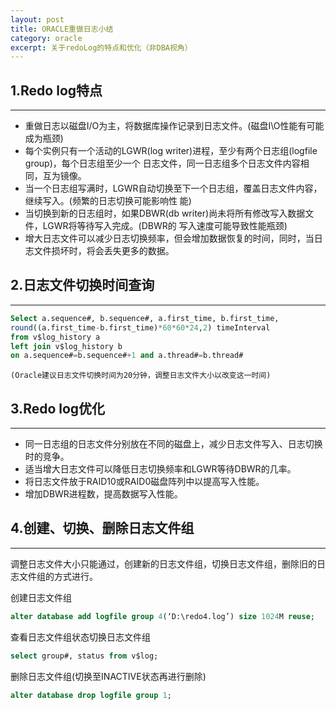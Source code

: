 ```yaml
---
layout: post
title: ORACLE重做日志小结
category: oracle
excerpt: 关于redoLog的特点和优化（非DBA视角）
---
```

## 1.Redo log特点
-------------
*	重做日志以磁盘I/O为主，将数据库操作记录到日志文件。(磁盘I\O性能有可能成为瓶颈)
*	每个实例只有一个活动的LGWR(log writer)进程，至少有两个日志组(logfile group)，每个日志组至少一个	日志文件，同一日志组多个日志文件内容相同，互为镜像。
*	当一个日志组写满时，LGWR自动切换至下一个日志组，覆盖日志文件内容，继续写入。(频繁的日志切换可能影响性	能)
*	当切换到新的日志组时，如果DBWR(db writer)尚未将所有修改写入数据文件，LGWR将等待写入完成。(DBWR的	写入速度可能导致性能瓶颈)
*	增大日志文件可以减少日志切换频率，但会增加数据恢复的时间，同时，当日志文件损坏时，将会丢失更多的数据。
## 2.日志文件切换时间查询
-------------
```sql
Select a.sequence#, b.sequence#, a.first_time, b.first_time,
round((a.first_time-b.first_time)*60*60*24,2) timeInterval
from v$log_history a
left join v$log_history b
on a.sequence#=b.sequence#+1 and a.thread#=b.thread#
```
```
(Oracle建议日志文件切换时间为20分钟，调整日志文件大小以改变这一时间)
```
## 3.Redo log优化
-------------

*	同一日志组的日志文件分别放在不同的磁盘上，减少日志文件写入、日志切换时的竞争。
*	适当增大日志文件可以降低日志切换频率和LGWR等待DBWR的几率。
*	将日志文件放于RAID10或RAID0磁盘阵列中以提高写入性能。
*	增加DBWR进程数，提高数据写入性能。
## 4.创建、切换、删除日志文件组
-------------
调整日志文件大小只能通过，创建新的日志文件组，切换日志文件组，删除旧的日志文件组的方式进行。

创建日志文件组 

```sql
alter database add logfile group 4(‘D:\redo4.log’) size 1024M reuse;

```

查看日志文件组状态切换日志文件组 

```sql
select group#, status from v$log;

```

删除日志文件组(切换至INACTIVE状态再进行删除) 

```sql
alter database drop logfile group 1;

```
 